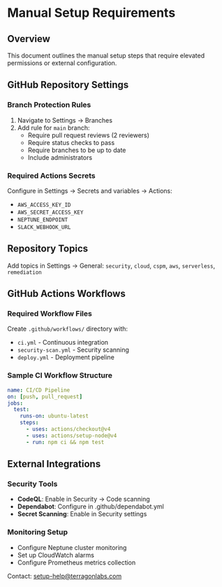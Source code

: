 # Manual Setup Requirements

## Overview

This document outlines the manual setup steps that require elevated permissions or external configuration.

## GitHub Repository Settings

### Branch Protection Rules
1. Navigate to Settings → Branches
2. Add rule for `main` branch:
   - Require pull request reviews (2 reviewers)
   - Require status checks to pass
   - Require branches to be up to date
   - Include administrators

### Required Actions Secrets
Configure in Settings → Secrets and variables → Actions:
- `AWS_ACCESS_KEY_ID`
- `AWS_SECRET_ACCESS_KEY`
- `NEPTUNE_ENDPOINT`
- `SLACK_WEBHOOK_URL`

## Repository Topics
Add topics in Settings → General:
`security`, `cloud`, `cspm`, `aws`, `serverless`, `remediation`

## GitHub Actions Workflows

### Required Workflow Files
Create `.github/workflows/` directory with:
- `ci.yml` - Continuous integration
- `security-scan.yml` - Security scanning
- `deploy.yml` - Deployment pipeline

### Sample CI Workflow Structure
```yaml
name: CI/CD Pipeline
on: [push, pull_request]
jobs:
  test:
    runs-on: ubuntu-latest
    steps:
      - uses: actions/checkout@v4
      - uses: actions/setup-node@v4
      - run: npm ci && npm test
```

## External Integrations

### Security Tools
- **CodeQL**: Enable in Security → Code scanning
- **Dependabot**: Configure in .github/dependabot.yml
- **Secret Scanning**: Enable in Security settings

### Monitoring Setup
- Configure Neptune cluster monitoring
- Set up CloudWatch alarms
- Configure Prometheus metrics collection

Contact: setup-help@terragonlabs.com
